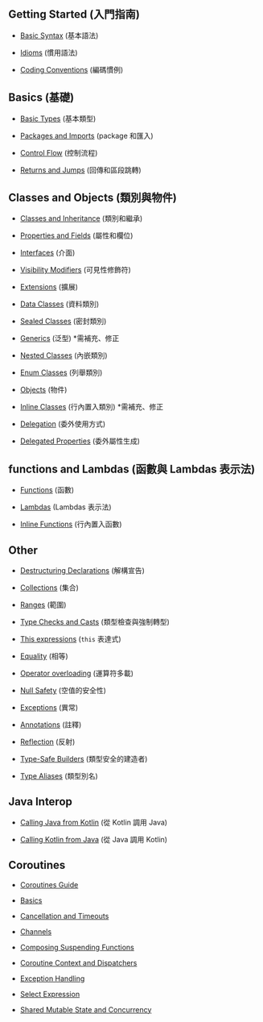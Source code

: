 ## Getting Started (入門指南)

- [Basic Syntax](pages/docs/reference/basic-syntax.md) (基本語法)

- [Idioms](pages/docs/reference/idioms.md) (慣用語法)

- [Coding Conventions](pages/docs/reference/coding-conventions.md) (編碼慣例)

## Basics (基礎)

- [Basic Types](pages/docs/reference/basic-types.md) (基本類型)

- [Packages and Imports](pages/docs/reference/packages.md) (package 和匯入)

- [Control Flow](pages/docs/reference/control-flow.md) (控制流程)

- [Returns and Jumps](pages/docs/reference/returns.md) (回傳和區段跳轉)


## Classes and Objects (類別與物件)

- [Classes and Inheritance](pages/docs/reference/classes.md) (類別和繼承)

- [Properties and Fields](pages/docs/reference/properties.md) (屬性和欄位)

- [Interfaces](pages/docs/reference/interfaces.md) (介面)

- [Visibility Modifiers](pages/docs/reference/visibility-modifiers.md) (可見性修飾符)

- [Extensions](pages/docs/reference/extensions.md) (擴展)

- [Data Classes](pages/docs/reference/data-classes.md) (資料類別)

- [Sealed Classes](pages/docs/reference/sealed-classes.md) (密封類別)

- [Generics](pages/docs/reference/generics.md) (泛型) *需補充、修正

- [Nested Classes](pages/docs/reference/nested-classes.md) (內嵌類別)

- [Enum Classes](pages/docs/reference/enum-classes.md) (列舉類別)

- [Objects](pages/docs/reference/object-declarations.md) (物件)

- [Inline Classes](pages/docs/reference/inline-classes.md) (行內置入類別) *需補充、修正

- [Delegation](pages/docs/reference/delegation.md) (委外使用方式)

- [Delegated Properties](pages/docs/reference/delegated-properties.md) (委外屬性生成)

## functions and Lambdas (函數與 Lambdas 表示法)

- [Functions](pages/docs/reference/functions.md) (函數)

- [Lambdas](pages/docs/reference/lambdas.md) (Lambdas 表示法)

- [Inline Functions](pages/docs/reference/inline-functions.md) (行內置入函數)

## Other

- [Destructuring Declarations](pages/docs/reference/multi-declarations.md)  (解構宣告)

- [Collections](pages/docs/reference/collections.md) (集合)

- [Ranges](pages/docs/reference/ranges.md) (範圍)

- [Type Checks and Casts](pages/docs/reference/typecasts.md) (類型檢查與強制轉型)

- [This expressions](pages/docs/reference/this-expressions.md) (`this` 表達式)

- [Equality](pages/docs/reference/equality.md) (相等)

- [Operator overloading](pages/docs/reference/operator-overloading.md) (運算符多載)

- [Null Safety](pages/docs/reference/null-safety.md) (空值的安全性)

- [Exceptions](pages/docs/reference/exceptions.md) (異常)

- [Annotations](pages/docs/reference/annotations.md) (註釋)

- [Reflection](pages/docs/reference/reflection.md) (反射)

- [Type-Safe Builders](pages/docs/reference/type-safe-builders.md) (類型安全的建造者)

- [Type Aliases](pages/docs/reference/type-aliases.md) (類型別名)

## Java Interop

- [Calling Java from Kotlin](pages/docs/reference/java-interop.md) (從 Kotlin 調用 Java)

- [Calling Kotlin from Java](pages/docs/reference/java-to-kotlin-interop.md) (從 Java 調用 Kotlin)

## Coroutines

- [Coroutines Guide](https://github.com/RayCZ/kotlinx.coroutines/blob/ray/docs/coroutines-guide.md) 

- [Basics](https://github.com/RayCZ/kotlinx.coroutines/blob/ray/docs/basics.md) 

- [Cancellation and Timeouts](https://github.com/RayCZ/kotlinx.coroutines/blob/ray/docs/cancellation-and-timeouts.md) 

- [Channels](https://github.com/RayCZ/kotlinx.coroutines/blob/ray/docs/channels.md) 

- [Composing Suspending Functions](https://github.com/RayCZ/kotlinx.coroutines/blob/ray/docs/composing-suspending-functions.md) 

- [Coroutine Context and Dispatchers](https://github.com/RayCZ/kotlinx.coroutines/blob/ray/docs/coroutine-context-and-dispatchers.md) 

- [Exception Handling](https://github.com/RayCZ/kotlinx.coroutines/blob/ray/docs/exception-handling.md) 

- [Select Expression](https://github.com/RayCZ/kotlinx.coroutines/blob/ray/docs/select-expression.md) 

- [Shared Mutable State and Concurrency](https://github.com/RayCZ/kotlinx.coroutines/blob/ray/docs/shared-mutable-state-and-concurrency.md) 

